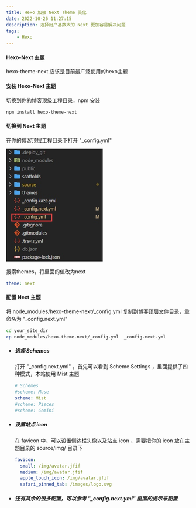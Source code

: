 ```yaml
---
title: Hexo 加强 Next Theme 美化
date: 2022-10-26 11:27:15
description: 选择用户基数大的 Next 更加容易解决问题
tags:
	- Hexo
---
```

#### Hexo-Next 主题
hexo-theme-next 应该是目前最广泛使用的hexo主题

#### 安装 Hexo-Next 主题
切换到你的博客顶级工程目录，npm 安装

```bash
npm install hexo-theme-next
```

#### 切换到 Next 主题
在你的博客顶层工程目录下打开 "_config.yml"

<img src="/pictures/hexo-next-theme-美化/2022.10.26.13.24.11.png"/>

搜索themes，将里面的值改为next

```yaml
theme: next
```
#### 配置 Next 主题
将 node_modules/hexo-theme-next/_config.yml 复制到博客顶层文件目录，重命名为 "_config.next.yml"

```bash
cd your_site_dir
cp node_modules/hexo-theme-next/_config.yml  _config.next.yml
```
- ##### 选择 Schemes
	打开 "_config.next.yml" ，首先可以看到 Scheme Settings ，里面提供了四种模式，本站使用 Mist 主题

	```yaml
	# Schemes
	#scheme: Muse
	scheme: Mist
	#scheme: Pisces
	#scheme: Gemini
	```
- ##### 设置站点 icon
	在 favicon 中，可以设置侧边栏头像以及站点 icon ，需要把你的 icon 放在主题目录的 source/img/ 目录下
	```yaml
	favicon:
      small: /img/avatar.jfif
      medium: /img/avatar.jfif
      apple_touch_icon: /img/avatar.jfif
      safari_pinned_tab: /images/logo.svg
	```
- ##### 还有其余的很多配置，可以参考 "_config.next.yml" 里面的提示来配置


<script src="https://giscus.app/client.js"
        data-repo="HCY-ASLEEP/HCY-ASLEEP.github.io"
        data-repo-id="R_kgDOISFjNg"
        data-category="Announcements"
        data-category-id="DIC_kwDOISFjNs4CUJyb"
        data-mapping="pathname"
        data-strict="0"
        data-reactions-enabled="1"
        data-emit-metadata="0"
        data-input-position="bottom"
        data-theme="light"
        data-lang="zh-CN"
        crossorigin="anonymous"
        async>
</script>
